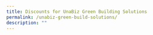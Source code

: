 ```yaml
---
title: Discounts for UnaBiz Green Building Solutions
permalink: /unabiz-green-build-solutions/
description: ""
---
```

